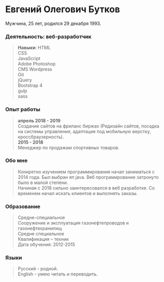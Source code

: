 # Евгений Олегович Бутков
Мужчина, 25 лет, родился 29 декабря 1993.  

### Деятельность: веб-разработчик
>**Навыки**:
>HTML  
>CSS  
>JavaScript  
>Adobe Photoshop  
>CMS Wordpress  
>Git  
>jQuery  
>Bootstrap 4  
>gulp   
>sass  

### Опыт работы
>**апрель 2018 - 2019**  
> Создание сайтов на фриланс биржах (Редизайн сайтов, посадка на системы управления, адаптация под мобильную верстку, кроссбраузерность).  
>**2015 - 2018**  
> Менеджер по продажам спортивных товаров.

### Обо мне
> Конкретно изучением программирования начал заниматься с 2014 года. Был выбран яп java. Веб програмирование затронуто было в малой степени.  
> Начиная с 2018 сильно заинтересовался в веб разработке. Со временем начал искать клиентов и выполнять заказы.

### Образование 
>Средне-специальное  
>Сооружение и эксплуатация газонефтепроводов и газонефтехранилищ  
>Средне специальное  
>Квалификация – техник  
>Дата обучения: 2012-2015  

### Языки 
>Русский - родной.  
>English - умею читать и переводить.  


